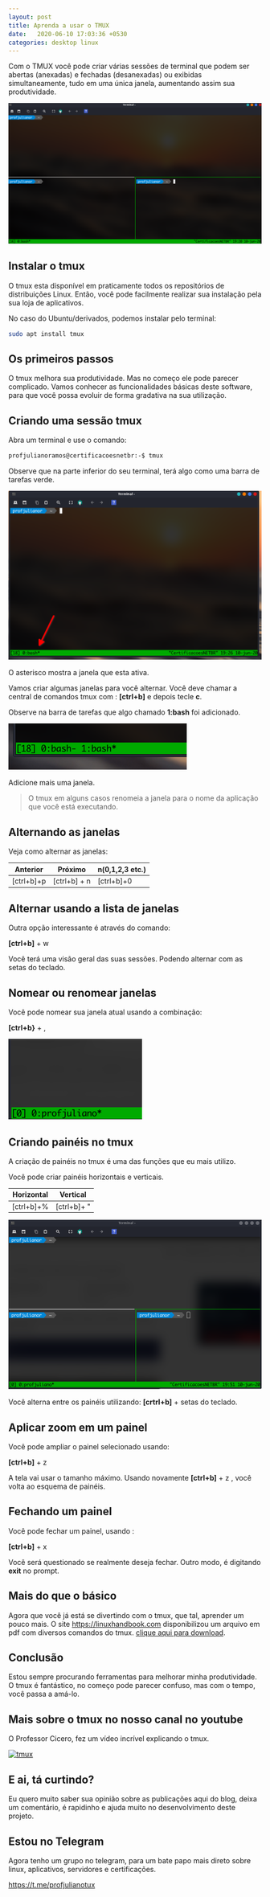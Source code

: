 ```yaml
---
layout: post
title: Aprenda a usar o TMUX
date:   2020-06-10 17:03:36 +0530
categories: desktop linux
---
```


Com o TMUX você pode criar várias sessões de terminal que podem ser abertas (anexadas) e fechadas (desanexadas) ou exibidas simultaneamente, tudo em uma única janela, aumentando assim sua produtividade.

![tmux](/blog/images/tmux.png)

## Instalar o tmux

O tmux esta disponível em praticamente todos os repositórios de distribuições Linux. Então, você pode facilmente realizar sua instalação pela sua loja de aplicativos.

No caso do Ubuntu/derivados, podemos instalar pelo terminal:

```bash
sudo apt install tmux
```



## Os primeiros passos
O tmux melhora sua produtividade. Mas no começo ele pode parecer complicado. Vamos conhecer as funcionalidades básicas deste software, para que você possa evoluir de forma gradativa na sua utilização.

## Criando uma sessão tmux
Abra um terminal e use o comando:

```bash
profjulianoramos@certificacoesnetbr:-$ tmux
```

Observe que na parte inferior do seu terminal, terá algo como uma barra de tarefas verde. 

![tmux janelas](/blog/images/tmux2.png)

O asterisco mostra a janela que esta ativa.

Vamos criar algumas janelas para você alternar. Você deve chamar a central de comandos tmux com : **[ctrl+b]** e depois tecle **c**. 

Observe na barra de tarefas que algo chamado **1:bash** foi adicionado.

![tmux3](/blog/images/tmux3.png)

Adicione mais uma janela. 

> O tmux em alguns casos renomeia a janela para o nome da aplicação que você está executando. 

## Alternando as janelas

Veja como alternar as janelas:

Anterior | Próximo | n(0,1,2,3 etc.)
--- | ---| ---| 
[ctrl+b]+p | [ctrl+b] + n | [ctrl+b]+0 


## Alternar usando a lista de janelas

Outra opção interessante é através do comando:

**[ctrl+b]** + w 

Você terá uma visão geral das suas sessões. Podendo alternar com as setas do teclado.

## Nomear ou renomear janelas

Você pode nomear sua janela atual usando a combinação:

**[ctrl+b}** + , 

![tmux4](/blog/images/tmux4.png)

## Criando painéis no tmux

A criação de painéis no tmux é uma das funções que eu mais utilizo. 

Você pode criar painéis horizontais e verticais. 

Horizontal |  Vertical
--- | --- |
[ctrl+b]+% | [ctrl+b]+ "

![tmux6](/blog/images/tmux6.png)

Você alterna entre os painéis utilizando: **[crtrl+b]** + setas do teclado.

## Aplicar zoom em um painel

Você pode ampliar o painel selecionado usando:

**[ctrl+b]** + z

A tela vai usar o tamanho máximo. Usando novamente **[ctrl+b]** + z , você volta ao esquema de painéis.

## Fechando um painel

Você pode fechar um painel, usando :

**[ctrl+b]** + x

Você será questionado se realmente deseja fechar. Outro modo, é digitando **exit** no prompt.

## Mais do que o básico

Agora que você já está se divertindo com o tmux, que tal, aprender um pouco mais. O site <https://linuxhandbook.com> disponibilizou um arquivo em pdf com diversos comandos do tmux. [clique aqui para download](https://linuxhandbook.com/wp-content/uploads/tmux_cheat_sheet.pdf).

## Conclusão

Estou sempre procurando ferramentas para melhorar minha produtividade. O tmux é fantástico, no começo pode parecer confuso, mas com o tempo, você passa a amá-lo. 



## Mais sobre o tmux no nosso canal no youtube
O Professor Cicero, fez um vídeo incrível explicando o tmux. 

[![tmux](http://img.youtube.com/vi/9kgBUO6Beak/0.jpg)](http://www.youtube.com/watch?v=9kgBUO6Beak "tmux")


## E ai, tá curtindo?
Eu quero muito saber sua opinião sobre as publicações aqui do blog, deixa um comentário, é rapidinho e ajuda muito no desenvolvimento deste projeto.

## Estou no Telegram
Agora tenho um grupo no telegram, para um bate papo mais direto sobre linux, aplicativos, servidores e certificações.

<https://t.me/profjulianotux>

